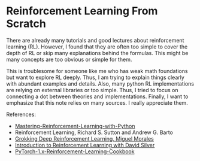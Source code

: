 # Reinforcement Learning From Scratch


There are already many tutorials and good lectures about reinforcement learning (RL). However, I found that they are often too simple to cover the depth of RL or skip many explanations behind the formulas. This might be many concepts are too obvious or simple for them.  

This is troublesome for someone like me who has weak math foundations but want to explore RL deeply. Thus, I am trying to explain things clearly with abundant examples and details. Also, many python RL implementations are relying on external libraries or too simple. Thus, I tried to focus on connecting a dot between theories and implementations. Finally, I want to emphasize that this note relies on many sources. I really appreciate them.  

References:
- [Mastering-Reinforcement-Learning-with-Python](https://github.com/PacktPublishing/Mastering-Reinforcement-Learning-with-Python)
- Reinforcement Learning, Richard S. Sutton and Andrew G. Barto
- [Grokking Deep Reinforcement Learning, Miguel Morales](https://github.com/mimoralea/gdrl)
- [Introduction to Reinforcement Learning with David Silver](https://www.deepmind.com/learning-resources/introduction-to-reinforcement-learning-with-david-silver)
- [PyTorch-1.x-Reinforcement-Learning-Cookbook](https://github.com/PacktPublishing/PyTorch-1.x-Reinforcement-Learning-Cookbook)



